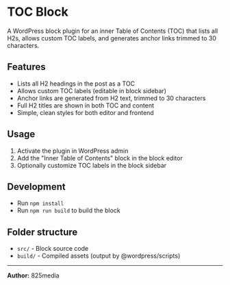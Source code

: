# TOC Block

A WordPress block plugin for an inner Table of Contents (TOC) that lists all H2s, allows custom TOC labels, and generates anchor links trimmed to 30 characters.

## Features
- Lists all H2 headings in the post as a TOC
- Allows custom TOC labels (editable in block sidebar)
- Anchor links are generated from H2 text, trimmed to 30 characters
- Full H2 titles are shown in both TOC and content
- Simple, clean styles for both editor and frontend

## Usage
1. Activate the plugin in WordPress admin
2. Add the "Inner Table of Contents" block in the block editor
3. Optionally customize TOC labels in the block sidebar

## Development
- Run `npm install`
- Run `npm run build` to build the block

## Folder structure
- `src/` - Block source code
- `build/` - Compiled assets (output by @wordpress/scripts)

---

**Author:** 825media
